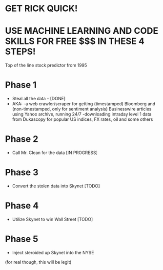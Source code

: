 # GET RICK QUICK! 

# USE MACHINE LEARNING AND CODE SKILLS FOR FREE $$$ IN THESE 4 STEPS!

Top of the line stock predictor from 1995

# Phase 1 
- Steal all the data - [DONE]
- AKA:
  -a web crawler/scraper for getting (timestamped) Bloomberg and (non-timestamped, only for sentiment analysis) Businesswire articles using Yahoo archive, running 24/7
  -downloading intraday level 1 data from Dukascopy for popular US indices, FX rates, oil and some others

# Phase 2 
- Call Mr. Clean for the data [IN PROGRESS]

# Phase 3 
- Convert the stolen data into Skynet [TODO]

# Phase 4 
- Utilize Skynet to win Wall Street [TODO]

# Phase 5 
- Inject steroided up Skynet into the NYSE


(for real though, this will be legit)
